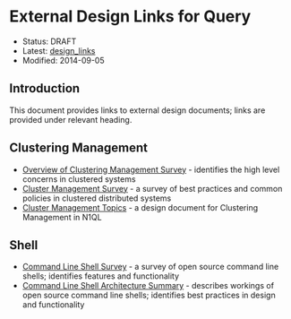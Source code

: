 # External Design Links for Query

* Status: DRAFT
* Latest: [design_links](https://github.com/couchbaselabs/query/blob/master/docs/design_links.md)
* Modified: 2014-09-05

## Introduction

This document provides links to external design documents; links are provided under relevant heading.

## Clustering Management

* [Overview of Clustering Management Survey](http://goo.gl/gid7LX) - identifies the high level concerns in clustered systems
* [Cluster Management Survey](http://goo.gl/gid7LX) - a survey of best practices and common policies in clustered distributed systems
* [Cluster Management Topics](http://goo.gl/RFa2Yb) - a design document for Clustering Management in N1QL

## Shell

* [Command Line Shell Survey](http://goo.gl/ZStXN7) - a survey of open source command line shells; identifies features and functionality
* [Command Line Shell Architecture Summary](http://goo.gl/SFwRWq) - describes workings of open source command line shells; identifies best practices in design and functionality
